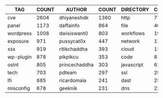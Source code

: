 |    TAG    | COUNT |    AUTHOR     | COUNT | DIRECTORY  | COUNT | SEVERITY | COUNT | TYPE | COUNT |
|-----------|-------|---------------|-------|------------|-------|----------|-------|------|-------|
| cve       |  2604 | dhiyaneshdk   |  1360 | http       |  7723 | info     |  3802 | file |   402 |
| panel     |  1173 | daffainfo     |   864 | file       |   402 | high     |  1843 | dns  |    25 |
| wordpress |  1008 | dwisiswant0   |   803 | workflows  |   192 | medium   |  1588 |      |       |
| exposure  |   971 | pussycat0x    |   447 | network    |   137 | critical |  1083 |      |       |
| xss       |   919 | ritikchaddha  |   393 | cloud      |   134 | low      |   272 |      |       |
| wp-plugin |   878 | pikpikcu      |   353 | code       |    81 | unknown  |    41 |      |       |
| osint     |   805 | princechaddha |   303 | javascript |    61 |          |       |      |       |
| tech      |   703 | pdteam        |   297 | ssl        |    29 |          |       |      |       |
| lfi       |   685 | ricardomaia   |   241 | dast       |    25 |          |       |      |       |
| misconfig |   678 | geeknik       |   231 | dns        |    22 |          |       |      |       |
